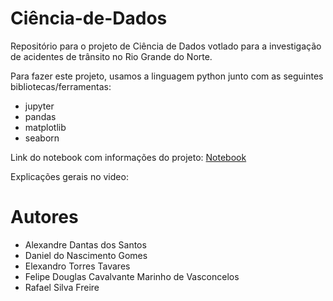 # Ciência-de-Dados
Repositório para o projeto de Ciência de Dados votlado para a investigação de acidentes de trânsito no Rio Grande do Norte.

Para fazer este projeto, usamos a linguagem python junto com as seguintes bibliotecas/ferramentas:

- jupyter
- pandas
- matplotlib
- seaborn

Link do notebook com informações do projeto: [Notebook](https://github.com/allexsantosrn/Ciencia-de-Dados/blob/main/DataScienceProject.ipynb)

Explicações gerais no video: 

# Autores

- Alexandre Dantas dos Santos
- Daniel do Nascimento Gomes
- Elexandro Torres Tavares
- Felipe Douglas Cavalvante Marinho de Vasconcelos
- Rafael Silva Freire




